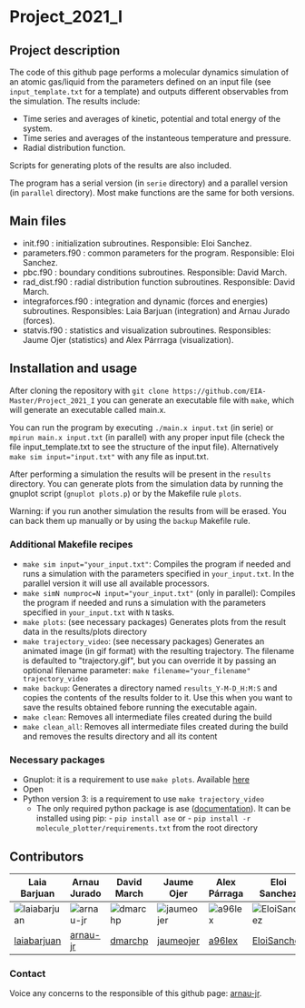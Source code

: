 # Project_2021_I

## Project description

The code of this github page performs a molecular dynamics simulation of an atomic gas/liquid from the parameters defined on an input file (see `input_template.txt` for a template) and outputs different observables from the simulation. The results include:

- Time series and averages of kinetic, potential and total energy of the system.
- Time series and averages of the instanteous temperature and pressure.
- Radial distribution function.

Scripts for generating plots of the results are also included.

The program has a serial version (in `serie` directory) and a parallel version (in `parallel` directory). Most make functions are the same for both versions.

## Main files

- init.f90 : initialization subroutines. Responsible: Eloi Sanchez.
- parameters.f90 : common parameters for the program. Responsible: Eloi Sanchez.
- pbc.f90 : boundary conditions subroutines. Responsible: David March.
- rad_dist.f90 : radial distribution function subroutines. Responsible: David March.
- integraforces.f90 : integration and dynamic (forces and energies) subroutines. Responsibles: Laia Barjuan (integration) and Arnau Jurado (forces).
- statvis.f90 : statistics and visualization subroutines. Responsibles: Jaume Ojer (statistics) and Alex Párrraga (visualization).

## Installation and usage

After cloning the repository with `git clone https://github.com/EIA-Master/Project_2021_I` you can generate an executable file with `make`, which will generate an executable called main.x.

You can run the program by executing `./main.x input.txt` (in serie) or `mpirun main.x input.txt` (in parallel) with any proper input file (check the file input_template.txt to see the structure of the input file).
Alternatively `make sim input="input.txt"` with any file as input.txt.

After performing a simulation the results will be present in the `results` directory. You can generate plots from the simulation data by running the gnuplot script (`gnuplot plots.p`) or by the Makefile rule `plots`.

Warning: if you run another simulation the results from will be erased. You can back them up manually or by using the `backup` Makefile rule.

### Additional Makefile recipes

- `make sim input="your_input.txt"`: Compiles the program if needed and runs a simulation with the parameters specified in `your_input.txt`. In the parallel version it will use all available processors.
- `make simN numproc=N input="your_input.txt"` (only in parallel): Compiles the program if needed and runs a simulation with the parameters specified in `your_input.txt` with `N` tasks.
- `make plots`: (see necessary packages) Generates plots from the result data in the results/plots directory
- `make trajectory_video`: (see necessary packages) Generates an animated image (in gif format) with the resulting trajectory. The filename is defaulted to "trajectory.gif", but you can override it by passing an optional filename parameter: `make filename="your_filename" trajectory_video`
- `make backup`: Generates a directory named `results_Y-M-D_H:M:S` and copies the contents of the results folder to it. Use this when you want to save the results obtained febore running the executable again.
- `make clean`: Removes all intermediate files created during the build
- `make clean_all`: Removes all intermediate files created during the build and removes the results directory and all its content

### Necessary packages

- Gnuplot: it is a requirement to use `make plots`. Available [here](http://www.gnuplot.info/)
- Open
- Python version 3: is a requirement to use `make trajectory_video`
  - The only required python package is ase ([documentation](https://wiki.fysik.dtu.dk/ase/)). It can be installed using pip: - `pip install ase`
    or - `pip install -r molecule_plotter/requirements.txt` from the root directory

## Contributors

| Laia Barjuan                                                                   | Arnau Jurado                                                             | David March                                                            | Jaume Ojer                                                                 | Alex Párraga                                                         | Eloi Sanchez                                                                   |
| ------------------------------------------------------------------------------ | ------------------------------------------------------------------------ | ---------------------------------------------------------------------- | -------------------------------------------------------------------------- | -------------------------------------------------------------------- | ------------------------------------------------------------------------------ |
| ![laiabarjuan](https://avatars.githubusercontent.com/u/79266111 "laiabarjuan") | ![arnau-jr](https://avatars.githubusercontent.com/u/48213666 "arnau-jr") | ![dmarchp](https://avatars.githubusercontent.com/u/79266176 "dmarchp") | ![jaumeojer](https://avatars.githubusercontent.com/u/79266127 "jaumeojer") | ![a96lex](https://avatars.githubusercontent.com/u/62766970 "a96lex") | ![EloiSanchez](https://avatars.githubusercontent.com/u/79266117 "EloiSanchez") |
| [laiabarjuan](https://github.com/laiabarjuan)                                  | [arnau-jr](https://github.com/arnau-jr)                                  | [dmarchp](https://github.com/dmarchp)                                  | [jaumeojer](https://github.com/jaumeojer)                                  | [a96lex](https://github.com/a96lex)                                  | [EloiSanchez](https://github.com/EloiSanchez)                                  |

### Contact

Voice any concerns to the responsible of this github page: [arnau-jr](https://github.com/arnau-jr).
